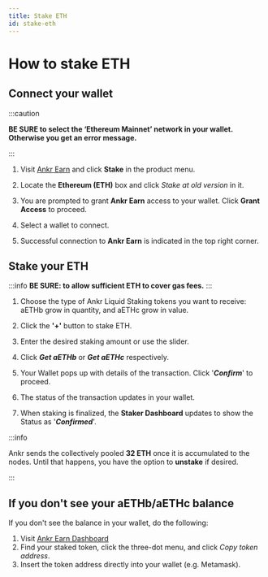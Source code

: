 ```yaml
---
title: Stake ETH
id: stake-eth
---
```


# How to stake ETH

## Connect your wallet

:::caution

**BE SURE to select the ‘Ethereum Mainnet’ network in your wallet. Otherwise you get an error message.**

:::

1. Visit [Ankr Earn](https://www.ankr.com/earn/) and click **Stake** in the product menu.

2. Locate the **Ethereum (ETH)** box and click *Stake at old version* in it.

3. You are prompted to grant **Ankr Earn** access to your wallet. Click **Grant Access** to proceed.

4. Select a wallet to connect.

5. Successful connection to **Ankr Earn** is indicated in the top right corner.

## Stake your ETH

:::info
**BE SURE: to allow sufficient ETH to cover gas fees.**
:::

1. Choose the type of Ankr Liquid Staking tokens you want to receive: aETHb grow in quantity, and aETHc grow in value. 
    
2. Click the **'+'** button to stake ETH.

3. Enter the desired staking amount or use the slider.

4. Click _**Get aETHb**_ or _**Get aETHc**_ respectively.

5. Your Wallet pops up with details of the transaction. Click '_**Confirm**_' to proceed.

6. The status of the transaction updates in your wallet.

7. When staking is finalized, the **Staker Dashboard** updates to show the Status as '_**Confirmed**_'.

:::info

Ankr sends the collectively pooled **32 ETH** once it is accumulated to the nodes. Until that happens, you have the option to **unstake** if desired.

:::

## If you don't see your aETHb/aETHc balance

If you don't see the balance in your wallet, do the following:

1. Visit [Ankr Earn Dashboard](https://www.ankr.com/earn/dashboard) 
2. Find your staked token, click the three-dot menu, and click *Copy token address*.
3. Insert the token address directly into your wallet (e.g. Metamask).

